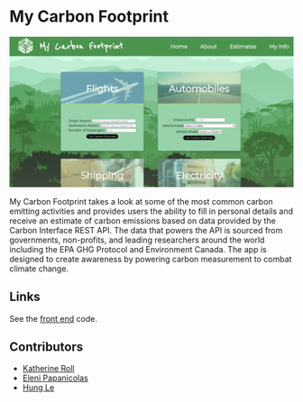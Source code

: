 # My Carbon Footprint

![all of the carbon input forms](./public/carbonpic.png)

My Carbon Footprint takes a look at some of the most common carbon emitting activities and provides users the ability to fill in personal details and receive an estimate of carbon emissions based on data provided by the Carbon Interface REST API. The data that powers the API is sourced from governments, non-profits, and leading researchers around the world including the EPA GHG Protocol and Environment Canada. The app is designed to create awareness by powering carbon measurement to combat climate change.

## Links

See the [front end](https://github.com/e-papanicolas/my-carbon-footprint-react) code.

## Contributors

- [Katherine Roll](https://github.com/katroll)
- [Eleni Papanicolas](https://github.com/e-papanicolas)
- [Hung Le](https://github.com/The-Orange-Dot)
